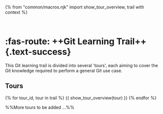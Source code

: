 {% from "common/macros.njk" import show_tour_overview, trail with context %}

<span id="title">&nbsp;</span>

<body id="body">

# :fas-route: ++Git Learning Trail++{.text-success}

This Git learning trail is divided into several 'tours', each aiming to cover the Git knowledge required to perform a general Git use case.


## Tours

{% for tour_id, tour in trail %}
{{ show_tour_overview(tour) }}
{% endfor %}

%%More tours to be added ...%%
</body>
